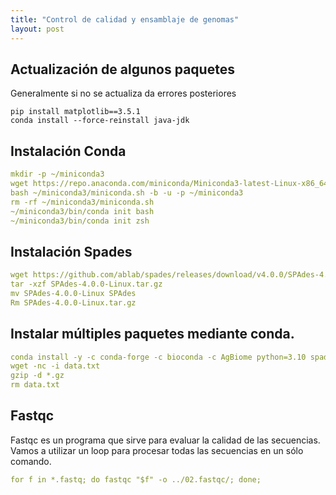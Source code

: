 ```yaml
---
title: "Control de calidad y ensamblaje de genomas"
layout: post
---
```

## Actualización de algunos paquetes

Generalmente si no se actualiza da errores posteriores

<pre id="codecell3" tabindex="0"><code class="language-css">pip install matplotlib==3.5.1 <br>conda install --force-reinstall java-jdk
</code></pre>
<script>
 const copyButtonLabel = "Copiar";

// use a class selector if available
let blocks = document.querySelectorAll("pre");

blocks.forEach((block) => {
  // only add button if browser supports Clipboard API
  if (navigator.clipboard) {
    let button = document.createElement("button");

    button.innerText = copyButtonLabel;
    block.appendChild(button);

    button.addEventListener("click", async () => {
      await copyCode(block, button);
    });
  }
});

async function copyCode(block, button) {
  let code = block.querySelector("code");
  let text = code.innerText;

  await navigator.clipboard.writeText(text);

  // visual feedback that task is completed
  button.innerText = "copiado";

  setTimeout(() => {
    button.innerText = copiarLabel;
  }, 700);
}
</script>

## Instalación Conda

```yaml
mkdir -p ~/miniconda3
wget https://repo.anaconda.com/miniconda/Miniconda3-latest-Linux-x86_64.sh -O ~/miniconda3/miniconda.sh
bash ~/miniconda3/miniconda.sh -b -u -p ~/miniconda3
rm -rf ~/miniconda3/miniconda.sh
~/miniconda3/bin/conda init bash
~/miniconda3/bin/conda init zsh
```

## Instalación Spades

```yaml
wget https://github.com/ablab/spades/releases/download/v4.0.0/SPAdes-4.0.0-Linux.tar.gz
tar -xzf SPAdes-4.0.0-Linux.tar.gz
mv SPAdes-4.0.0-Linux SPAdes
Rm SPAdes-4.0.0-Linux.tar.gz
```

## Instalar múltiples paquetes mediante conda.

```yaml
conda install -y -c conda-forge -c bioconda -c AgBiome python=3.10 spades prokka fastqc bbtools trimmomatic quast
wget -nc -i data.txt
gzip -d *.gz
rm data.txt
```
## Fastqc 
Fastqc es un programa que sirve para evaluar la calidad de las secuencias. Vamos a utilizar un loop para procesar todas las secuencias en un sólo comando.

```yaml
for f in *.fastq; do fastqc "$f" -o ../02.fastqc/; done;
```

[jekyll-docs]: http://jekyllrb.com/docs/home
[jekyll-gh]:   https://github.com/jekyll/jekyll
[jekyll-talk]: https://talk.jekyllrb.com/
